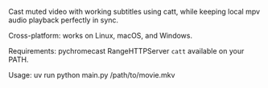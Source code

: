 Cast muted video with working subtitles using catt,
while keeping local mpv audio playback perfectly in sync.

Cross-platform: works on Linux, macOS, and Windows.

Requirements:
  pychromecast 
  RangeHTTPServer
  `catt` available on your PATH.

Usage:
  uv run python main.py /path/to/movie.mkv
